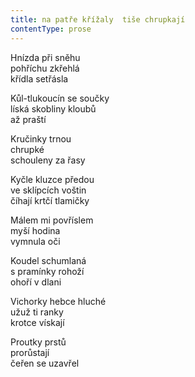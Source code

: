 ```yaml
---
title: na patře křížaly  tiše chrupkají
contentType: prose
---
```


<section>

Hnízda při sněhu  
pohříchu zkřehlá  
křídla setřásla

Kůl-tlukoucín se součky  
líská skobliny kloubů  
až praští

Kručinky trnou  
chrupké  
schouleny za řasy

Kyčle kluzce předou  
ve sklípcích voštin  
číhají krtčí tlamičky

Málem mi povříslem  
myší hodina  
vymnula oči

Koudel schumlaná  
s pramínky rohoží  
ohoří v dlani

Vichorky hebce hluché  
užuž ti ranky  
krotce vískají

Proutky prstů  
prorůstají  
čeřen se uzavřel

</section>
